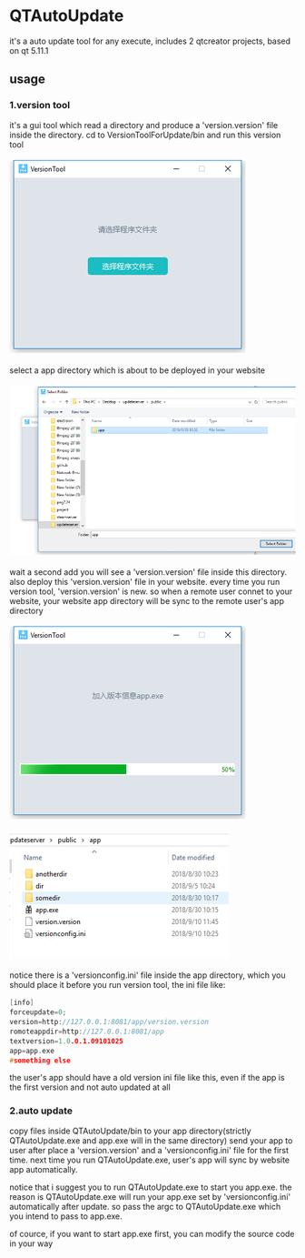# QTAutoUpdate
it's a auto update tool for any execute, includes 2 qtcreator projects, based on qt 5.11.1
## usage
### 1.version tool
it's a gui tool which read a directory and produce a 'version.version' file inside the directory.
cd to VersionToolForUpdate/bin and run this version tool
#### ![image](./usage/versiontool1.png)
select a app directory which is about to be deployed in your website
#### ![image](./usage/versiontool2.png)
wait a second add you will see a 'version.version' file inside this directory.
also deploy this 'version.version' file in your website.
every time you run version tool, 'version.version' is new. so when a remote user connet to your website, your website
app directory will be sync to the remote user's app directory
#### ![image](./usage/versiontool3.png)
#### ![image](./usage/versiontool4.png)
notice there is a 'versionconfig.ini' file inside the app directory, which you should place it before you run version tool, the ini file like:
```cpp
[info]
forceupdate=0;
version=http://127.0.0.1:8081/app/version.version
romoteappdir=http://127.0.0.1:8081/app
textversion=1.0.0.1.09101025
app=app.exe
#something else
```
the user's app should have a old version ini file like this, even if the app is the first version and not auto updated at all
### 2.auto update
copy files inside QTAutoUpdate/bin to your app directory(strictly QTAutoUpdate.exe and app.exe will in the same directory)
send your app to user after place a 'version.version' and a 'versionconfig.ini' file for the first time.
next time you run QTAutoUpdate.exe, user's app will sync by website app automatically.

notice that i suggest you to run QTAutoUpdate.exe to start you app.exe. the reason is QTAutoUpdate.exe will run your app.exe set by 'versionconfig.ini' automatically 
after update. so pass the argc to QTAutoUpdate.exe which you intend to pass to app.exe.

of cource, if you want to start app.exe first, you can modify the source code in your way

